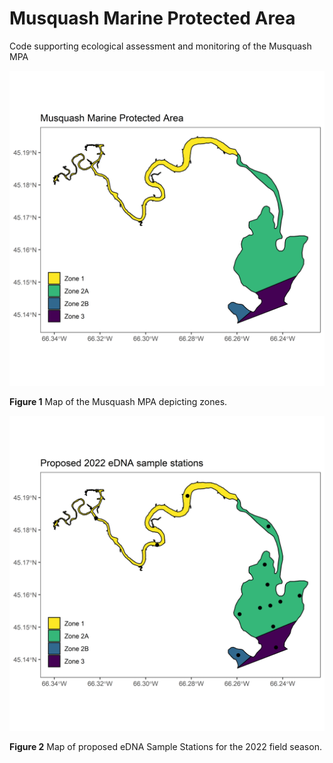 # Musquash Marine Protected Area
Code supporting ecological assessment and monitoring of the Musquash MPA

![ ](/inst/Musquash_MPA.png)

__Figure 1__ Map of the Musquash MPA depicting zones. 

![ ](/output/eDNA_Sample_Stations_2022.png)

__Figure 2__ Map of proposed eDNA Sample Stations for the 2022 field season. 